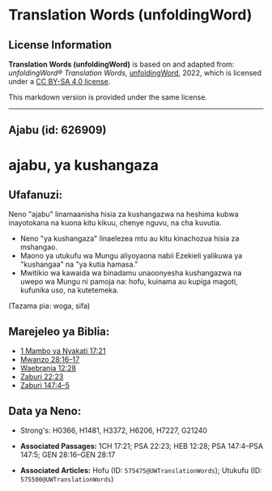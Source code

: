 # Translation Words (unfoldingWord)

## License Information

**Translation Words (unfoldingWord)** is based on and adapted from: _unfoldingWord® Translation Words_, [unfoldingWord](https://unfoldingword.org/utw), 2022, which is licensed under a [CC BY-SA 4.0 license](https://creativecommons.org/licenses/by-sa/4.0/legalcode.en).

This markdown version is provided under the same license.



--------------------------------

## Ajabu (id: 626909)

ajabu, ya kushangaza
====================

Ufafanuzi:
----------

Neno "ajabu" linamaanisha hisia za kushangazwa na heshima kubwa inayotokana na kuona kitu kikuu, chenye nguvu, na cha kuvutia.

* Neno "ya kushangaza" linaelezea mtu au kitu kinachozua hisia za mshangao.
* Maono ya utukufu wa Mungu aliyoyaona nabii Ezekieli yalikuwa ya "kushangaa" na "ya kutia hamasa."
* Mwitikio wa kawaida wa binadamu unaoonyesha kushangazwa na uwepo wa Mungu ni pamoja na: hofu, kuinama au kupiga magoti, kufunika uso, na kutetemeka.

(Tazama pia: woga, sifa)

Marejeleo ya Biblia:
--------------------

* [1 Mambo ya Nyakati 17:21](https://ref.ly/1Chr17:21)
* [Mwanzo 28:16–17](https://ref.ly/Gen28:16-Gen28:17)
* [Waebrania 12:28](https://ref.ly/Heb12:28)
* [Zaburi 22:23](https://ref.ly/Ps22:23)
* [Zaburi 147:4–5](https://ref.ly/Ps147:4-Ps147:5)

Data ya Neno:
-------------

* Strong's: H0366, H1481, H3372, H6206, H7227, G21240

* **Associated Passages:** 1CH 17:21; PSA 22:23; HEB 12:28; PSA 147:4–PSA 147:5; GEN 28:16–GEN 28:17
* **Associated Articles:** Hofu (ID: `575475@UWTranslationWords`); Utukufu (ID: `575500@UWTranslationWords`)

